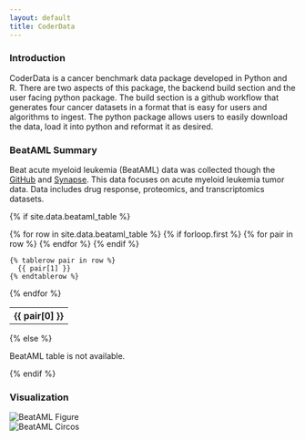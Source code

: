 ```yaml
---
layout: default
title: CoderData
---
```


<link rel="stylesheet" href="assets/css/style.css">


### Introduction
CoderData is a cancer benchmark data package developed in Python and R. 
There are two aspects of this package, the backend build section and the user facing python package.
The build section is a github workflow that generates four cancer datasets in a format that is easy for users and algorithms to ingest. 
The python package allows users to easily download the data, load it into python and reformat it as desired.

### BeatAML Summary

Beat acute myeloid leukemia (BeatAML) data was collected though the [GitHub](https://biodev.github.io/BeatAML2/) and [Synapse](https://www.synapse.org/#!Synapse:syn24171150).
This data focuses on acute myeloid leukemia tumor data. Data includes drug response, proteomics, and transcriptomics datasets.


{% if site.data.beataml_table %}
<table>
  {% for row in site.data.beataml_table %}
    {% if forloop.first %}
    <tr>
      {% for pair in row %}
        <th>{{ pair[0] }}</th>
      {% endfor %}
    </tr>
    {% endif %}

    {% tablerow pair in row %}
      {{ pair[1] }}
    {% endtablerow %}
  {% endfor %}
</table>
{% else %}
<p>BeatAML table is not available.</p>
{% endif %}


### Visualization

<div class="flex-container"> 
    <div class="flex-item">
        <img src="{{ 'assets/stats/Fig2_BeatAML.png' | relative_url }}" alt="BeatAML Figure" />
    </div>
    <div class="flex-item">
        <img src="{{ 'assets/stats/beataml_circos.png' | relative_url }}" alt="BeatAML Circos" />
    </div>
</div>

